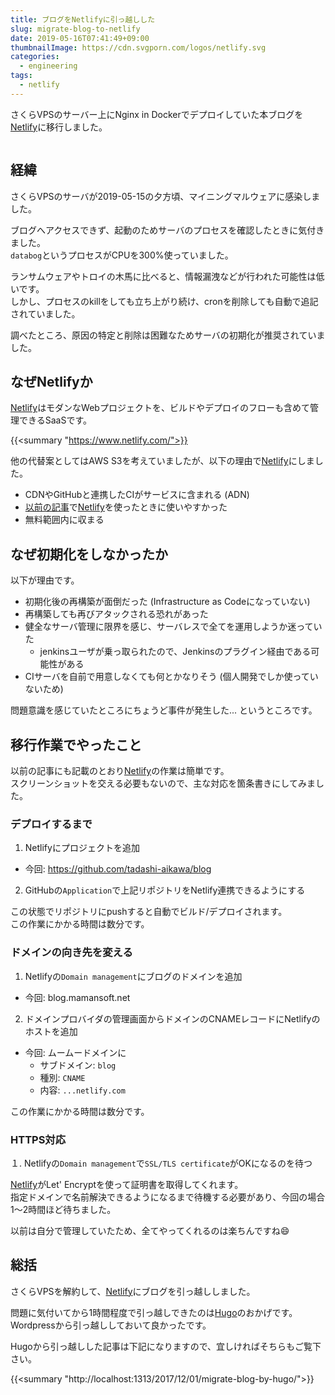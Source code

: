 ```yaml
---
title: ブログをNetlifyに引っ越しした
slug: migrate-blog-to-netlify
date: 2019-05-16T07:41:49+09:00
thumbnailImage: https://cdn.svgporn.com/logos/netlify.svg
categories:
  - engineering
tags:
  - netlify
---
```


さくらVPSのサーバー上にNginx in Dockerでデプロイしていた本ブログを[Netlify]に移行しました。

<!--more-->

<img src=""/>

<!--toc-->


経緯
----

さくらVPSのサーバが2019-05-15の夕方頃、マイニングマルウェアに感染しました。

ブログへアクセスできず、起動のためサーバのプロセスを確認したときに気付きました。  
`databog`というプロセスがCPUを300%使っていました。

ランサムウェアやトロイの木馬に比べると、情報漏洩などが行われた可能性は低いです。  
しかし、プロセスのkillをしても立ち上がり続け、cronを削除しても自動で追記されていました。

調べたところ、原因の特定と削除は困難なためサーバの初期化が推奨されていました。


なぜNetlifyか
-------------

[Netlify]はモダンなWebプロジェクトを、ビルドやデプロイのフローも含めて管理できるSaaSです。

{{<summary "https://www.netlify.com/">}}

他の代替案としてはAWS S3を考えていましたが、以下の理由で[Netlify]にしました。

* CDNやGitHubと連携したCIがサービスに含まれる (ADN)
* [以前の記事](https://blog.mamansoft.net/2019/02/09/github-viewer-change-pwa/)で[Netlify]を使ったときに使いやすかった
* 無料範囲内に収まる


なぜ初期化をしなかったか
------------------------

以下が理由です。

* 初期化後の再構築が面倒だった (Infrastructure as Codeになっていない)
* 再構築しても再びアタックされる恐れがあった
* 健全なサーバ管理に限界を感じ、サーバレスで全てを運用しようか迷っていた
  * jenkinsユーザが乗っ取られたので、Jenkinsのプラグイン経由である可能性がある
* CIサーバを自前で用意しなくても何とかなりそう (個人開発でしか使っていないため)

問題意識を感じていたところにちょうど事件が発生した... というところです。


移行作業でやったこと
--------------------

以前の記事にも記載のとおり[Netlify]の作業は簡単です。  
スクリーンショットを交える必要もないので、主な対応を箇条書きにしてみました。

### デプロイするまで

1. Netlifyにプロジェクトを追加
  * 今回: https://github.com/tadashi-aikawa/blog
2. GitHubの`Application`で上記リポジトリをNetlify連携できるようにする

この状態でリポジトリにpushすると自動でビルド/デプロイされます。  
この作業にかかる時間は数分です。

### ドメインの向き先を変える

1. Netlifyの`Domain management`にブログのドメインを追加
  * 今回: blog.mamansoft.net
2. ドメインプロバイダの管理画面からドメインのCNAMEレコードにNetlifyのホストを追加
  * 今回: ムームードメインに
    * サブドメイン: `blog`
    * 種別: `CNAME`
    * 内容: `...netlify.com`

この作業にかかる時間は数分です。

### HTTPS対応

１. Netlifyの`Domain management`で`SSL/TLS certificate`がOKになるのを待つ

[Netlify]がLet' Encryptを使って証明書を取得してくれます。  
指定ドメインで名前解決できるようになるまで待機する必要があり、今回の場合1～2時間ほど待ちました。

以前は自分で管理していたため、全てやってくれるのは楽ちんですね😄


総括
----

さくらVPSを解約して、[Netlify]にブログを引っ越ししました。

問題に気付いてから1時間程度で引っ越しできたのは[Hugo]のおかげです。
Wordpressから引っ越ししておいて良かったです。

Hugoから引っ越しした記事は下記になりますので、宜しければそちらもご覧下さい。

{{<summary "http://localhost:1313/2017/12/01/migrate-blog-by-hugo/">}}

[Netlify]: https://www.netlify.com/
[Hugo]: https://gohugo.io/
